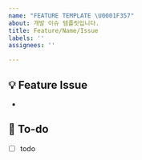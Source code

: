 ```yaml
---
name: "FEATURE TEMPLATE \U0001F357"
about: 개발 이슈 템플릿입니다.
title: Feature/Name/Issue
labels: ''
assignees: ''

---
```


## 💡 Feature Issue
<!-- 관련 이슈에 대해 설명해주세요. -->
- 
## 🌿  To-do
<!-- 해야 할 일들을 적어주세요. -->
- [ ] todo
